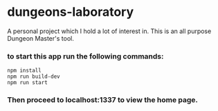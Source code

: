 # dungeons-laboratory
A personal project which I hold a lot of interest in. This is an all purpose Dungeon Master's tool.

### to start this app run the following commands:
```
npm install
npm run build-dev
npm run start
```
### Then proceed to localhost:1337 to view the home page.



